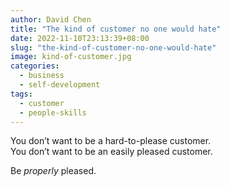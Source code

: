 ```yaml
---
author: David Chen
title: "The kind of customer no one would hate"
date: 2022-11-10T23:13:39+08:00
slug: "the-kind-of-customer-no-one-would-hate"
image: kind-of-customer.jpg
categories:
  - business
  - self-development
tags:
  - customer
  - people-skills
---
```

You don’t want to be a hard-to-please customer.\
You don’t want to be an easily pleased customer.

Be *properly* pleased.
